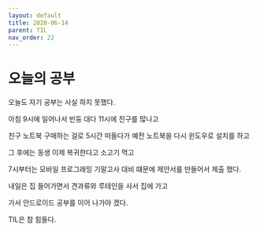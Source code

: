 ```yaml
---
layout: default
title: 2020-06-14
parent: TIL
nav_order: 22
---
```


# 오늘의 공부

오늘도 자기 공부는 사실 하지 못했다.

아침 9시에 일어나서 빈둥 대다 11시에 친구를 많나고

친구 노트북 구매하는 걸로 5시간 떠들다가 예전 노트북을 다시 윈도우로 설치를 하고 

그 후에는 동생 이제 복귀한다고 소고기 먹고

7시부터는 모바일 프로그래밍 기말고사 대비 떄문에 제안서를 만들어서 제출 했다.

내일은 집 들어가면서 견과류와 루테인을 사서 집에 가고

가서 안드로이드 공부를 이어 나가야 겠다.

TIL은 참 힘들다.